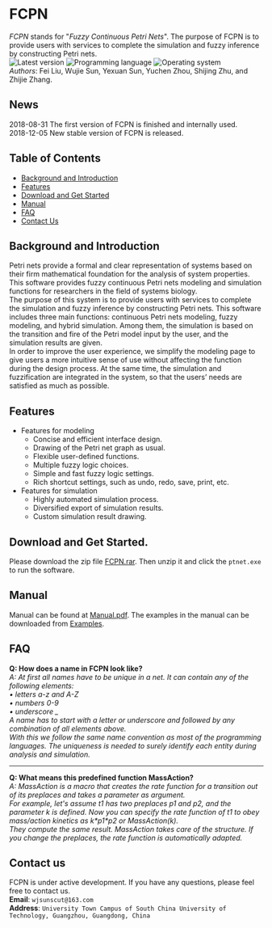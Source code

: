 # FCPN
*FCPN* stands for "*Fuzzy Continuous Petri Nets*". The purpose of FCPN is to provide users with services to complete
the simulation and fuzzy inference by constructing Petri nets.
<br>
![Latest version](https://img.shields.io/badge/Latest%20version-1.0.0-blue.svg)
![Programming language](https://img.shields.io/badge/Programming%20language-C++-red.svg)
![Operating system](https://img.shields.io/badge/Operating%20system-Windows-yellow.svg)
<br>
*Authors*: Fei Liu, Wujie Sun, Yexuan Sun, Yuchen Zhou, Shijing Zhu, and Zhijie Zhang.
## News
2018-08-31 The first version of FCPN is finished and internally used.<br>
2018-12-05  New stable version of FCPN is released.
## Table of Contents
- [Background and Introduction](#background-and-introduction)
- [Features](#features)
- [Download and Get Started](#download-and-get-started)
- [Manual](#manual)
- [FAQ](#faq)
- [Contact Us](#contact-us)
## Background and Introduction
Petri nets provide a formal and clear representation of systems based on their
firm mathematical foundation for the analysis of system properties. This software
provides fuzzy continuous Petri nets modeling and simulation functions
for researchers in the field of systems biology.
<br>
The purpose of this system is to provide users with services to complete
the simulation and fuzzy inference by constructing Petri nets. This software
includes three main functions: continuous Petri nets modeling, fuzzy modeling,
and hybrid simulation. Among them, the simulation is based on the transition
and fire of the Petri model input by the user, and the simulation results are
given.
<br>
In order to improve the user experience, we simplify the modeling page to
give users a more intuitive sense of use without affecting the function during the
design process. At the same time, the simulation and fuzzification are integrated
in the system, so that the users’ needs are satisfied as much as possible.
## Features
* Features for modeling
  * Concise and efficient interface design.
  * Drawing of the Petri net graph as usual.
  * Flexible user-defined functions.
  * Multiple fuzzy logic choices.
  * Simple and fast fuzzy logic settings.
  * Rich shortcut settings, such as undo, redo, save, print, etc.
* Features for simulation
  * Highly automated simulation process.
  * Diversified export of simulation results.
  * Custom simulation result drawing.
## Download and Get Started.
Please download the zip file [FCPN.rar](https://github.com/wjsunscut/fcpn/raw/master/Examples). Then unzip it and click the `ptnet.exe` to run the software.
## Manual
Manual can be found at [Manual.pdf](https://github.com/wjsunscut/fcpn/raw/master/Manual.pdf). The examples in the manual can be downloaded from [Examples](https://github.com/wjsunscut/fcpn/raw/master/Examples).
## FAQ
**Q: How does a name in FCPN look like?**
<br>
_A: At first all names have to be unique in a net. It can contain any of the following elements:
<br>
    • letters a-z and A-Z
    <br>
    • numbers 0-9
    <br>
    • underscore _
<br>
A name has to start with a letter or underscore and followed by any combination of all elements above. 
<br>
With this we follow the same name convention as most of the programming languages. The uniqueness is needed to surely identify each entity during analysis and simulation._
<br>
**************************
**Q: What means this predefined function MassAction?**
<br>
_A: MassAction is a macro that creates the rate function for a transition out of its preplaces and takes a parameter as argument.
<br>
For example, let's assume t1 has two preplaces p1 and p2, and the parameter k is defined. Now you can specify the rate function of t1 to obey mass/action kinetics as k\*p1\*p2 or MassAction(k).
<br>
They compute the same result. MassAction takes care of the structure. If you change the preplaces, the rate function is automatically adapted._

## Contact us
FCPN is under active development. If you have any questions, please feel free to contact us.
<br>
**Email**: `wjsunscut@163.com`
<br>
**Address**: `University Town Campus of South China University of Technology, Guangzhou, Guangdong, China`
